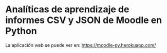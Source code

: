 # Analíticas de aprendizaje de informes CSV y JSON de Moodle en Python

La aplicación web se puede ver en: https://moodle-py.herokuapp.com/
